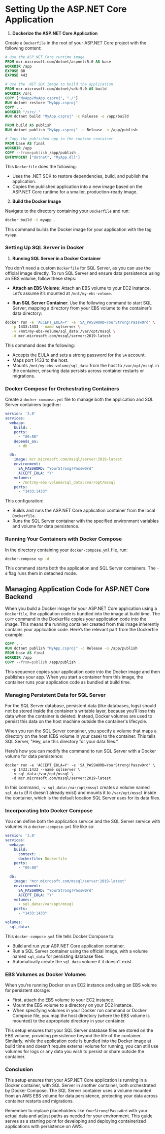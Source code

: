 # Setting Up the ASP.NET Core Application

1. **Dockerize the ASP.NET Core Application**

Create a `Dockerfile` in the root of your ASP.NET Core project with the following content:

```Dockerfile
# Use the ASP.NET Core runtime image
FROM mcr.microsoft.com/dotnet/aspnet:5.0 AS base
WORKDIR /app
EXPOSE 80
EXPOSE 443

# Use the .NET SDK image to build the application
FROM mcr.microsoft.com/dotnet/sdk:5.0 AS build
WORKDIR /src
COPY ["MyApp/MyApp.csproj", "./"]
RUN dotnet restore "MyApp.csproj"
COPY . .
WORKDIR "/src/."
RUN dotnet build "MyApp.csproj" -c Release -o /app/build

FROM build AS publish
RUN dotnet publish "MyApp.csproj" -c Release -o /app/publish

# Copy the published app to the runtime container
FROM base AS final
WORKDIR /app
COPY --from=publish /app/publish .
ENTRYPOINT ["dotnet", "MyApp.dll"]
```

This `Dockerfile` does the following:
- Uses the .NET SDK to restore dependencies, build, and publish the application.
- Copies the published application into a new image based on the ASP.NET Core runtime for a smaller, production-ready image.

2. **Build the Docker Image**

Navigate to the directory containing your `Dockerfile` and run:

```bash
docker build -t myapp .
```

This command builds the Docker image for your application with the tag `myapp`.

### Setting Up SQL Server in Docker

1. **Running SQL Server in a Docker Container**

You don’t need a custom `Dockerfile` for SQL Server, as you can use the official image directly. To run SQL Server and ensure data persistence using an EBS volume, follow these steps:

- **Attach an EBS Volume**: Attach an EBS volume to your EC2 instance. Let’s assume it’s mounted at `/mnt/my-ebs-volume`.

- **Run SQL Server Container**: Use the following command to start SQL Server, mapping a directory from your EBS volume to the container’s data directory:

```bash
docker run -e 'ACCEPT_EULA=Y' -e 'SA_PASSWORD=YourStrong!Passw0rd' \
   -p 1433:1433 --name sqlserver \
   -v /mnt/my-ebs-volume/sql_data:/var/opt/mssql \
   -d mcr.microsoft.com/mssql/server:2019-latest
```

This command does the following:
- Accepts the EULA and sets a strong password for the `SA` account.
- Maps port 1433 to the host.
- Mounts `/mnt/my-ebs-volume/sql_data` from the host to `/var/opt/mssql` in the container, ensuring data persists across container restarts or migrations.

### Docker Compose for Orchestrating Containers

Create a `docker-compose.yml` file to manage both the application and SQL Server containers together:

```yaml
version: '3.8'
services:
  webapp:
    build: .
    ports:
      - "80:80"
    depends_on:
      - db

  db:
    image: mcr.microsoft.com/mssql/server:2019-latest
    environment:
      SA_PASSWORD: "YourStrong!Passw0rd"
      ACCEPT_EULA: "Y"
    volumes:
      - /mnt/my-ebs-volume/sql_data:/var/opt/mssql
    ports:
      - "1433:1433"
```

This configuration:
- Builds and runs the ASP.NET Core application container from the local `Dockerfile`.
- Runs the SQL Server container with the specified environment variables and volume for data persistence.

### Running Your Containers with Docker Compose

In the directory containing your `docker-compose.yml` file, run:

```bash
docker-compose up -d
```

This command starts both the application and SQL Server containers. The `-d` flag runs them in detached mode.




## Managing Application Code for ASP.NET Core Backend

When you build a Docker image for your ASP.NET Core application using a `Dockerfile`, the application code is bundled into the image at build time. The `COPY` command in the Dockerfile copies your application code into the image. This means the running container created from this image inherently contains your application code. Here’s the relevant part from the Dockerfile example:

```Dockerfile
COPY . .
RUN dotnet publish "MyApp.csproj" -c Release -o /app/publish
FROM base AS final
WORKDIR /app
COPY --from=publish /app/publish .
```

This sequence copies your application code into the Docker image and then publishes your app. When you start a container from this image, the container runs your application code as bundled at build time.

### Managing Persistent Data for SQL Server

For the SQL Server database, persistent data (like databases, logs) should not be stored inside the container's writable layer, because you’ll lose this data when the container is deleted. Instead, Docker volumes are used to persist this data on the host machine outside the container's lifecycle. 

When you run the SQL Server container, you specify a volume that maps a directory on the host (EBS volume in your case) to the container. This tells SQL Server, "Hey, use this directory for your data files."

Here’s how you can modify the command to run SQL Server with a Docker volume for data persistence:

```shell
docker run -e 'ACCEPT_EULA=Y' -e 'SA_PASSWORD=YourStrong!Passw0rd' \
   -p 1433:1433 --name sqlserver \
   -v sql_data:/var/opt/mssql \
   -d mcr.microsoft.com/mssql/server:2019-latest
```

In this command, `-v sql_data:/var/opt/mssql` creates a volume named `sql_data` (if it doesn’t already exist) and mounts it to `/var/opt/mssql` inside the container, which is the default location SQL Server uses for its data files.

### Incorporating Into Docker Compose

You can define both the application service and the SQL Server service with volumes in a `docker-compose.yml` file like so:

```yaml
version: '3.8'
services:
  webapp:
    build:
      context: .
      dockerfile: Dockerfile
    ports:
      - "80:80"

  db:
    image: "mcr.microsoft.com/mssql/server:2019-latest"
    environment:
      SA_PASSWORD: "YourStrong!Passw0rd"
      ACCEPT_EULA: "Y"
    volumes:
      - sql_data:/var/opt/mssql
    ports:
      - "1433:1433"

volumes:
  sql_data:
```

This `docker-compose.yml` file tells Docker Compose to:
- Build and run your ASP.NET Core application container.
- Run a SQL Server container using the official image, with a volume named `sql_data` for persisting database files.
- Automatically create the `sql_data` volume if it doesn't exist.

### EBS Volumes as Docker Volumes

When you're running Docker on an EC2 instance and using an EBS volume for persistent storage:
- First, attach the EBS volume to your EC2 instance.
- Mount the EBS volume to a directory on your EC2 instance.
- When specifying volumes in your Docker run command or Docker Compose file, you map the host directory (where the EBS volume is mounted) to the appropriate directory in your container.

This setup ensures that your SQL Server database files are stored on the EBS volume, providing persistence beyond the life of the container. Similarly, while the application code is bundled into the Docker image at build time and doesn't require external volume for running, you can still use volumes for logs or any data you wish to persist or share outside the container.

### Conclusion

This setup ensures that your ASP.NET Core application is running in a Docker container, with SQL Server in another container, both orchestrated by Docker Compose. The SQL Server container uses a volume mounted from an AWS EBS volume for data persistence, protecting your data across container restarts and migrations.

Remember to replace placeholders like `YourStrong!Passw0rd` with your actual data and adjust paths as needed for your environment. This guide serves as a starting point for developing and deploying containerized applications with persistence on AWS.